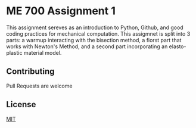 # ME 700 Assignment 1
This assignment sereves as an introduction to Python, Github, and good coding practices for mechanical computation.  This assigmnet is split into 3 parts: a warmup interacting with the bisection method, a fiorst part that works with Newton's Method, and a second part incorporating an elasto-plastic material model.

## Contributing
Pull Requests are welcome

## License
[MIT](https://choosealicense.com/licenses/mit/)
